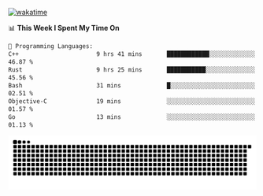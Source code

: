 [![wakatime](https://wakatime.com/badge/user/384f91c6-4eee-411f-8f3b-1b691f58a544.svg)](https://wakatime.com/@384f91c6-4eee-411f-8f3b-1b691f58a544)

<!--START_SECTION:waka-->
📊 **This Week I Spent My Time On** 

```text
💬 Programming Languages: 
C++                      9 hrs 41 mins       ████████████░░░░░░░░░░░░░   46.87 % 
Rust                     9 hrs 25 mins       ███████████░░░░░░░░░░░░░░   45.56 % 
Bash                     31 mins             █░░░░░░░░░░░░░░░░░░░░░░░░   02.51 % 
Objective-C              19 mins             ░░░░░░░░░░░░░░░░░░░░░░░░░   01.57 % 
Go                       13 mins             ░░░░░░░░░░░░░░░░░░░░░░░░░   01.13 % 
```


<!--END_SECTION:waka-->

<picture>
  <source media="(prefers-color-scheme: dark)" srcset="https://raw.githubusercontent.com/fuwx295/fuwx295/output/github-contribution-grid-snake-dark.svg">
  <source media="(prefers-color-scheme: light)" srcset="https://raw.githubusercontent.com/fuwx295/fuwx295/output/github-contribution-grid-snake.svg">
  <img alt="github contribution grid snake animation" src="https://raw.githubusercontent.com/fuwx295/fuwx295/output/github-contribution-grid-snake.svg">
</picture>

